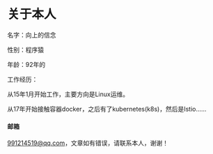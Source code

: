 # 关于本人

名字：向上的信念

性别：程序猿

年龄：92年的

工作经历：

从15年1月开始工作，主要方向是Linux运维。

从17年开始接触容器docker，之后有了kubernetes\(k8s\)，然后是Istio......

#### 邮箱

991214519@qq.com，文章如有错误，请联系本人，谢谢！

